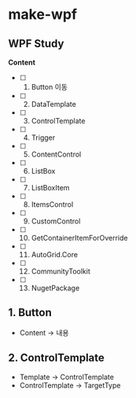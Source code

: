 # make-wpf

## WPF Study

**Content**

- [ ] 1. Button 이동
- [ ] 2. DataTemplate
- [ ] 3. ControlTemplate
- [ ] 4. Trigger
- [ ] 5. ContentControl
- [ ] 6. ListBox
- [ ] 7. ListBoxItem
- [ ] 8. ItemsControl
- [ ] 9. CustomControl
- [ ] 10. GetContainerItemForOverride
- [ ] 11. AutoGrid.Core
- [ ] 12. CommunityToolkit
- [ ] 13. NugetPackage

## 1. Button
- Content -> 내용

## 2. ControlTemplate
- Template -> ControlTemplate
- ControlTemplate -> TargetType
